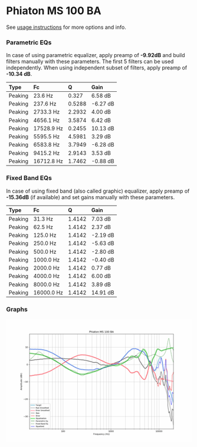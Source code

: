 # Phiaton MS 100 BA
See [usage instructions](https://github.com/jaakkopasanen/AutoEq#usage) for more options and info.

### Parametric EQs
In case of using parametric equalizer, apply preamp of **-9.92dB** and build filters manually
with these parameters. The first 5 filters can be used independently.
When using independent subset of filters, apply preamp of **-10.34 dB**.

| Type    | Fc         |      Q | Gain     |
|:--------|:-----------|:-------|:---------|
| Peaking | 23.6 Hz    | 0.327  | 6.58 dB  |
| Peaking | 237.6 Hz   | 0.5288 | -6.27 dB |
| Peaking | 2733.3 Hz  | 2.2932 | 4.00 dB  |
| Peaking | 4656.1 Hz  | 3.5874 | 6.42 dB  |
| Peaking | 17528.9 Hz | 0.2455 | 10.13 dB |
| Peaking | 5595.5 Hz  | 4.5981 | 3.29 dB  |
| Peaking | 6583.8 Hz  | 3.7949 | -6.28 dB |
| Peaking | 9415.2 Hz  | 2.9143 | 3.53 dB  |
| Peaking | 16712.8 Hz | 1.7462 | -0.88 dB |

### Fixed Band EQs
In case of using fixed band (also called graphic) equalizer, apply preamp of **-15.36dB**
(if available) and set gains manually with these parameters.

| Type    | Fc         |      Q | Gain     |
|:--------|:-----------|:-------|:---------|
| Peaking | 31.3 Hz    | 1.4142 | 7.03 dB  |
| Peaking | 62.5 Hz    | 1.4142 | 2.37 dB  |
| Peaking | 125.0 Hz   | 1.4142 | -2.19 dB |
| Peaking | 250.0 Hz   | 1.4142 | -5.63 dB |
| Peaking | 500.0 Hz   | 1.4142 | -2.80 dB |
| Peaking | 1000.0 Hz  | 1.4142 | -0.40 dB |
| Peaking | 2000.0 Hz  | 1.4142 | 0.77 dB  |
| Peaking | 4000.0 Hz  | 1.4142 | 6.00 dB  |
| Peaking | 8000.0 Hz  | 1.4142 | 3.89 dB  |
| Peaking | 16000.0 Hz | 1.4142 | 14.91 dB |

### Graphs
![](./Phiaton%20MS%20100%20BA.png)